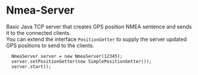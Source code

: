# Nmea-Server
Basic Java TCP server that creates GPS position NMEA sentence and sends it to the connected clients.  
You can extend the interface `PositionGetter` to supply the server updated GPS positions to send to the clients.
```
  NmeaServer server = new NmeaServer(12345);
  server.setPositionGetter(new SimplePositionGetter());
  server.start();
```
